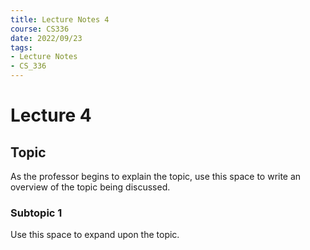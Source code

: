 ```yaml
---
title: Lecture Notes 4
course: CS336
date: 2022/09/23
tags: 
- Lecture Notes
- CS_336
---
```


# Lecture 4
## Topic
As the professor begins to explain the topic, use this space to write an overview of the topic being discussed.

### Subtopic 1
Use this space to expand upon the topic.

